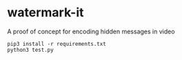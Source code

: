# watermark-it
A proof of concept for encoding hidden messages in video

```
pip3 install -r requirements.txt
python3 test.py
```